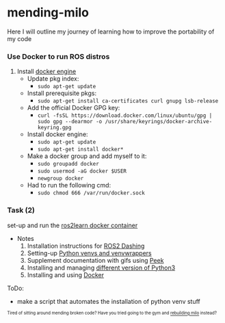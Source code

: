 # mending-milo
Here I will outline my journey of learning how to improve the portability of my code

### Use Docker to run ROS distros
1) Install [docker engine](https://docs.docker.com/engine/install/ubuntu/)
   - Update pkg index: 
     - `sudo apt-get update` 
   - Install prerequisite pkgs: 
     - `sudo apt-get install ca-certificates curl gnupg lsb-release`
   - Add the official Docker GPG key: 
     - `curl -fsSL https://download.docker.com/linux/ubuntu/gpg | sudo gpg --dearmor -o /usr/share/keyrings/docker-archive-keyring.gpg`
   - Install docker engine: 
     - `sudo apt-get update` 
     - `sudo apt-get install docker*`
   - Make a docker group and add myself to it:
     - `sudo groupadd docker`
     - `sudo usermod -aG docker $USER`
     - `newgroup docker`
   - Had to run the following cmd:
     - `sudo chmod 666 /var/run/docker.sock`

### Task (2)
set-up and run the [ros2learn docker container](https://github.com/AcutronicRobotics/ros2learn/tree/dashing/docker)

- Notes
    1) Installation instructions for [ROS2 Dashing](https://docs.ros.org/en/dashing/Installation/Ubuntu-Install-Debians.html)
    2) Setting-up [Python venvs and venvwrappers](https://realpython.com/python-virtual-environments-a-primer/)
    3) Supplement documentation with gifs using [Peek](https://vitux.com/install-peek-animated-gif-recorder-on-ubuntu/)
    4) Installing and managing [different version of Python3](https://www.itsupportwale.com/blog/how-to-upgrade-to-python-3-7-on-ubuntu-18-10/)
    5) Installing and using [Docker](https://www.digitalocean.com/community/tutorials/how-to-install-and-use-docker-on-ubuntu-18-04) 


ToDo:
- make a script that automates the installation of python venv stuff

<sub><sup>
Tired of sitting around mending broken code?
Have you tried going to the gym and [rebuilding milo](https://www.goodreads.com/en/book/show/54303312-rebuilding-milo) instead? 
</sup></sub>
